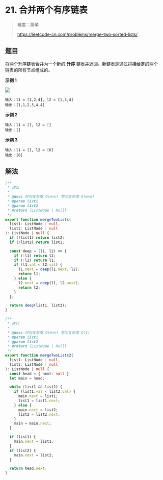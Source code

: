 # 21. 合并两个有序链表

> 难度：简单
>
> https://leetcode-cn.com/problems/merge-two-sorted-lists/

## 题目

将两个升序链表合并为一个新的 **升序** 链表并返回。新链表是通过拼接给定的两个链表的所有节点组成的。 

**示例 1**

![](https://user-images.githubusercontent.com/25545052/163303944-2fca1097-0bea-4ea8-8554-d29ba9d8bd87.png)
```
输入：l1 = [1,2,4], l2 = [1,3,4]
输出：[1,1,2,3,4,4]
```

**示例 2**

```
输入：l1 = [], l2 = []
输出：[]
```

**示例 3**

```
输入：l1 = [], l2 = [0]
输出：[0]
```

## 解法
```typescript
/**
 * 递归
 *
 * @desc 时间复杂度 O(m+n) 空间复杂度 O(m+n)
 * @param list1
 * @param list2
 * @return {ListNode | Null}
 */
export function mergeTwoLists(
  list1: ListNode | null,
  list2: ListNode | null
): ListNode | null {
  if (!list1) return list2;
  if (!list2) return list1;

  const deep = (l1, l2) => {
    if (!l1) return l2;
    if (!l2) return l1;
    if (l1.val < l2.val) {
      l1.next = deep(l1.next, l2);
      return l1;
    } else {
      l2.next = deep(l1, l2.next);
      return l2;
    }
  };

  return deep(list1, list2);
}

/**
 * 迭代
 *
 * @desc 时间复杂度 O(m+n) 空间复杂度 O(1)
 * @param list1
 * @param list2
 * @return {ListNode | Null}
 */
export function mergeTwoLists2(
  list1: ListNode | null,
  list2: ListNode | null
): ListNode | null {
  const head = { next: null };
  let main = head;

  while (list1 && list2) {
    if (list1.val < list2.val) {
      main.next = list1;
      list1 = list1.next;
    } else {
      main.next = list2;
      list2 = list2.next;
    }
    main = main.next;
  }

  if (list1) {
    main.next = list1;
  }
  if (list2) {
    main.next = list2;
  }

  return head.next;
}
```